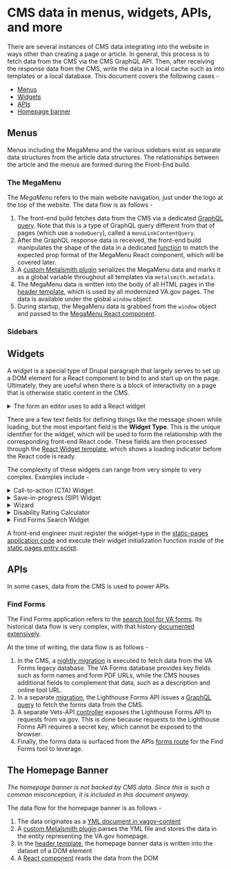 # CMS data in menus, widgets, APIs, and more
There are several instances of CMS data integrating into the website in ways other than creating a page or article. In general, this process is to fetch data from the CMS via the CMS GraphQL API. Then, after receiving the response data from the CMS, write the data in a local cache such as into templates or a local database. This document covers the following cases -

- [Menus](#menus) 
- [Widgets](#widgets)
- [APIs](#apis)
- [Homepage banner](#homepage-banner)

## Menus
Menus including the MegaMenu and the various sidebars exist as separate data structures from the article data structures. The relationships between the article and the menus are formed during the Front-End build.

### The MegaMenu
The _MegaMenu_ refers to the main website navigation, just under the logo at the top of the website. The data flow is as follows -

1. The front-end build fetches data from the CMS via a dedicated [GraphQL query](https://github.com/department-of-veterans-affairs/vets-website/blob/3427bfa741a3adc8338745d2ecf284204b6749ce/src/site/stages/build/drupal/graphql/navigation-fragments/menuLinks.nav.graphql.js). Note that this is a type of GraphQL query different from that of pages (which use a `nodeQuery`), called a `menuLinkContentQuery`.
2. After the GraphQL response data is received, the front-end build manipulates the shape of the data in a dedicated [function](https://github.com/department-of-veterans-affairs/vets-website/blob/c55bdb03b39ce99ef48690038f82b0da2cfd0a13/src/site/stages/build/drupal/menus.js#L267) to match the expected prop format of the MegaMenu React component, which will be covered later.
3. A [custom Metalsmith plugin](https://github.com/department-of-veterans-affairs/vets-website/blob/c55bdb03b39ce99ef48690038f82b0da2cfd0a13/src/site/stages/build/plugins/create-header-footer.js) serializes the MegaMenu data and marks it as a global variable throughout all templates via `metalsmith.metadata`.
4. The MegaMenu data is written into the body of all HTML pages in the [header template](https://github.com/department-of-veterans-affairs/vets-website/blob/c55bdb03b39ce99ef48690038f82b0da2cfd0a13/src/site/includes/header.html#L87), which is used by all modernized VA.gov pages. The data is available under the global `window` object.
5. During startup, the MegaMenu data is grabbed from the `window` object and passed to the [MegaMenu React component](https://github.com/department-of-veterans-affairs/vets-website/blob/c55bdb03b39ce99ef48690038f82b0da2cfd0a13/src/platform/site-wide/index.js#L49).


### Sidebars


## Widgets
A _widget_ is a special type of Drupal paragraph that largely serves to set up a DOM element for a React component to bind to and start up on the page. Ultimately, they are useful when there is a block of interactivity on a page that is otherwise static content in the CMS.

<details><summary>The form an editor uses to add a React widget</summary>
  
![CMS menu for adding a React widget](../images/react-widget.png)
  
</details>

There are a few text fields for defining things like the message shown while loading, but the most important field is the __Widget Type__. This is the unique identifier for the widget, which will be used to form the relationship with the corresponding front-end React code. These fields are then processed through the [React Widget template](https://github.com/department-of-veterans-affairs/vets-website/blob/1c1e54f76f2984a6fbe40246c21aa1d220ac52d2/src/site/paragraphs/react_widget.drupal.liquid), which shows a loading indicator before the React code is ready. 

The complexity of these widgets can range from very simple to very complex. Examples include -

<details><summary>Call-to-action (CTA) Widget</summary>
This is the most common type of widget. It renders as a banner that prompts the user to sign in to use a tool. 

![screenshot of a CTA widget](../images/cta.png)

</details>

<details><summary>Save-in-progress (SIP) Widget</summary>
This would render as a prompt for a user to continue their application if they had one saved already.
  
![screenshot of a save-in-progress widget](../images/sip.png)
</details>

<details><summary>Wizard</summary>
Small widget that prompts the user with a list of questions to help guide them to the correct form.
  
![screenshot of the wizard widget in the education section](../images/wizard.png)
</details>

<details><summary>Disability Rating Calculator</summary>
Located at https://www.va.gov/disability/about-disability-ratings/
  
![The disability rating calculator](../images/disability-rating-calculator.png)

</details>

<details><summary>Find Forms Search Widget</summary>
A search tool that is surrounded by static content. The API behind it is covered in the APIs section of this document.

![The find forms search widget](../images/find-forms.png)

</details>

A front-end engineer must register the widget-type in the [static-pages application code](https://github.com/department-of-veterans-affairs/vets-website/blob/1c1e54f76f2984a6fbe40246c21aa1d220ac52d2/src/applications/static-pages/widgetTypes.js) and execute their widget initialization function inside of the [static pages entry script](https://github.com/department-of-veterans-affairs/vets-website/blob/1c1e54f76f2984a6fbe40246c21aa1d220ac52d2/src/applications/static-pages/static-pages-entry.js).

## APIs
In some cases, data from the CMS is used to power APIs.

### Find Forms
The Find Forms application refers to the [search tool for VA forms](https://www.va.gov/find-forms/). Its historical data flow is very complex, with that history [documented extensively](https://github.com/department-of-veterans-affairs/va.gov-team/tree/master/products/find-a-va-form).

At the time of writing, the data flow is as follows -

1. In the CMS, a [nightly migration](https://github.com/department-of-veterans-affairs/va.gov-cms/blob/f4341c29ad8e998de1dac2fca0b749cdef15c923/READMES/migrations-forms.md) is executed to fetch data from the VA Forms legacy database. The VA Forms database provides key fields such as form names and form PDF URLs, while the CMS houses additional fields to complement that data, such as a description and online tool URL.
2. In a separate [migration](https://github.com/department-of-veterans-affairs/vets-api/blob/c66c3dee44f9bfa022f41c5a63c5cb5c34009b39/modules/va_forms/app/workers/va_forms/form_reloader.rb), the Lighthouse Forms API issues a [GraphQL query](https://github.com/department-of-veterans-affairs/vets-api/blob/c66c3dee44f9bfa022f41c5a63c5cb5c34009b39/modules/va_forms/config/graphql_query.txt) to fetch the forms data from the CMS.
3. A separate Vets-API [controller](https://github.com/department-of-veterans-affairs/vets-api/blob/c66c3dee44f9bfa022f41c5a63c5cb5c34009b39/app/controllers/v0/forms_controller.rb) exposes the Lighthouse Forms API to requests from va.gov. This is done because requests to the Lighthouse Forms API requires a secret key, which cannot be exposed to the browser.
4. Finally, the forms data is surfaced from the APIs [forms route](https://api.va.gov/v0/forms) for the Find Forms tool to leverage.

## The Homepage Banner
_The homepage banner is not backed by CMS data. Since this is such a common misconception, it is included in this document anyway._

The data flow for the homepage banner is as follows -

1. The data originates as a [YML document in vagov-content](https://github.com/department-of-veterans-affairs/vagov-content/blob/c6b94fa96b24b96adbce1096c28db6f451199d49/fragments/home/banner.yml)
2. A [custom Metalsmith plugin](https://github.com/department-of-veterans-affairs/vets-website/blob/c55bdb03b39ce99ef48690038f82b0da2cfd0a13/src/site/stages/build/drupal/home.js#L37) parses the YML file and stores the data in the entity representing the VA.gov homepage.
3. In the [header template](https://github.com/department-of-veterans-affairs/vets-website/blob/c55bdb03b39ce99ef48690038f82b0da2cfd0a13/src/site/includes/header.html#L120), the homepage banner data is written into the dataset of a DOM element
4. A [React component](https://github.com/department-of-veterans-affairs/vets-website/blob/c55bdb03b39ce99ef48690038f82b0da2cfd0a13/src/platform/site-wide/banners/index.js#L20) reads the data from the DOM
